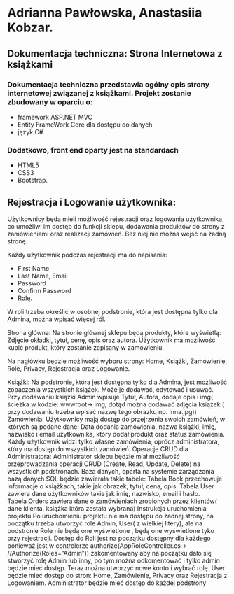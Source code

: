 # Adrianna Pawłowska, Anastasiia Kobzar.
## Dokumentacja techniczna: Strona Internetowa z książkami

### Dokumentacja techniczna przedstawia ogólny opis strony internetowej związanej z książkami. Projekt zostanie zbudowany w oparciu o: 
* framework ASP.NET MVC
* Entity FrameWork Core dla dostępu do danych
* język C#.

### Dodatkowo, front end oparty jest na standardach
* HTML5
* CSS3
* Bootstrap.

## Rejestracja i Logowanie użytkownika:
Użytkownicy będą mieli możliwość rejestracji oraz logowania użytkownika, co umożliwi im dostęp do funkcji sklepu, dodawania produktów do strony z zamówieniami oraz realizacji zamówień. Bez niej nie można wejść na żadną stronę.

Każdy użytkownik podczas rejestracji ma do napisania:
* First Name
* Last Name, Email
* Password
* Confirm Password
* Rolę.

W roli trzeba określić w osobnej podstronie, która jest dostępna tylko dla Admina, można wpisać więcej ról.

Strona główna: Na stronie głównej sklepu będą produkty, które wyświetlą: Zdjęcie okładki, tytuł, cenę, opis oraz autora. Użytkownik ma możliwość kupić produkt, który zostanie zapisany w zamówieniu.

Na nagłówku będzie możliwość wyboru strony: Home, Książki, Zamówienie, Role, Privacy, Rejestracja oraz Logowanie.

Książki: Na podstronie, która jest dostępna tylko dla Admina, jest możliwość zobaczenia wszystkich książek. Może je dodawać, edytować i usuwać. Przy dodawaniu książki Admin wpisuje Tytuł, Autora, dodaje opis i  img( ścieżka w kodzie: wwwroot-> img, dotąd można dodawać zdjęcia książek ( przy dodawaniu trzeba wpisać nazwę tego obrazku np. inna.jpg)) 
Zamówienia: Użytkownicy mają dostęp do przejrzenia swoich zamówień, w których są podane dane: Data dodania zamówienia, nazwa książki, imię, nazwisko i email użytkownika, który dodał produkt oraz status zamówienia. Każdy użytkownik widzi tylko własne zamówienia, oprócz administratora, który ma dostęp do wszystkich zamówień. 
Operacje CRUD dla Administratora: Administrator sklepu będzie miał możliwość przeprowadzania operacji CRUD (Create, Read, Update, Delete) na wszystkich podstronach.
Baza danych, oparta na systemie zarządzania bazą danych SQL będzie zawierała takie tabele:
Tabela Book przechowuje informacje o książkach, takie jak obrazek, tytuł, cena, opis.
Tabela User zawiera dane użytkowników takie jak imię, nazwisko, email i hasło.  
Tabela Orders zawiera dane o zamówieniach zrobionych przez klientów( dane klienta, książka która została wybrana)
Instrukcja uruchomienia projektu
Po uruchomieniu projektu nie ma dostępu do żadnej strony, na początku trzeba utworzyć role Admin, User( z wielkiej litery), ale na podstronie Role nie będą one wyświetlone , będą one wyświetlone tyko przy rejestracji. 
Dostęp do Roli jest na początku dostępny dla każdego ponieważ jest w controlerze authorize(AppRoleController.cs-> //Authorize(Roles=”Admin”)) zakomentowany aby na początku dało się stworzyć rolę Admin lub inny, po tym można odkomentować i tylko admin będzie mieć dostęp.
Teraz można utworzyć nowe konto i wybrać rolę. User będzie mieć dostęp do stron: Home, Zamówienie, Privacy oraz Rejestracja z Logowaniem. Administrator będzie mieć dostęp do każdej podstrony
